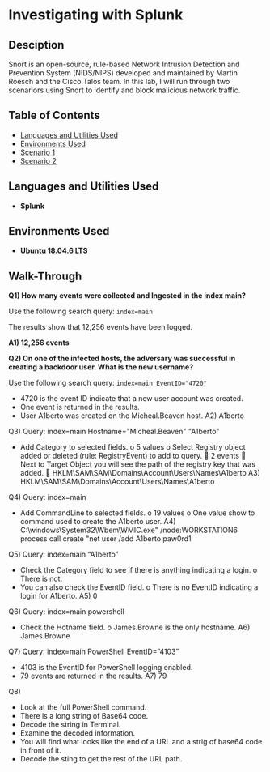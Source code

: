 # Investigating with Splunk

## Desciption
Snort is an open-source, rule-based Network Intrusion Detection and Prevention System (NIDS/NIPS) developed and maintained by Martin Roesch and the Cisco Talos team. In this lab, I will run through two scenariors using Snort to identify and block malicious network traffic.

## Table of Contents

   * [Languages and Utilities Used](#Languages-and-Utilities-Used)
   * [Environments Used](#Environments-Used)
   * [Scenario 1](Scenario-1)
   * [Scenario 2](Scenario-2)

## Languages and Utilities Used

* **Splunk** 

## Environments Used

* **Ubuntu 18.04.6 LTS**

## Walk-Through

**Q1) How many events were collected and Ingested in the index main?**

Use the following search query: `index=main`

The results show that 12,256 events have been logged.

**A1) 12,256 events**

**Q2) On one of the infected hosts, the adversary was successful in creating a backdoor user. What is the new username?**

Use the following search query: `index=main EventID="4720"`
-	4720 is the event ID indicate that a new user account was created.
-	One event is returned in the results.
-	User A1berto was created on the  Micheal.Beaven host.
A2) A1berto

Q3)
Query: index=main Hostname="Micheal.Beaven" "A1berto"
-	Add Category to selected fields.
o	5 values
o	Select Registry object added or deleted (rule: RegistryEvent) to add to query.
	2 events
	Next to Target Object you will see the path of the registry key that was added.
	HKLM\SAM\SAM\Domains\Account\Users\Names\A1berto
A3) HKLM\SAM\SAM\Domains\Account\Users\Names\A1berto

Q4)
Query: index=main
-	Add CommandLine to selected fields.
o	19 values
o	One value show to command used to create the A1berto user.
A4) C:\windows\System32\Wbem\WMIC.exe" /node:WORKSTATION6 process call create "net user /add A1berto paw0rd1

Q5)
Query: index=main “A1berto”
-	Check the Category field to see if there is anything indicating a login.
o	There is not.
-	You can also check the EventID field.
o	There is no EventID indicating a login for A1berto.
A5) 0

Q6)
Query: index=main powershell
-	Check the Hotname field.
o	James.Browne is the only hostname.
A6) James.Browne

Q7)
Query: index=main PowerShell EventID=”4103”
-	4103 is the EventID for PowerShell logging enabled.
-	79 events are returned in the results.
A7) 79

Q8)
-	Look at the full PowerShell command.
-	There is a long string of Base64 code.
-	Decode the string in Terminal.
-	Examine the decoded information.
-	You will find what looks like the end of a URL and a strig of base64 code in front of it.
-	Decode the sting to get the rest of the URL path.

